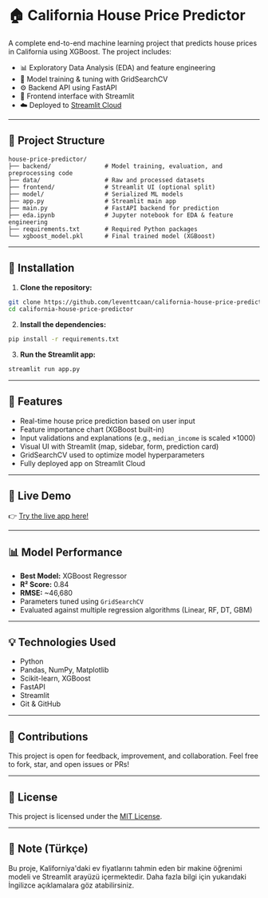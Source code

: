 # 🏠 California House Price Predictor

A complete end-to-end machine learning project that predicts house prices in California using XGBoost. The project includes:

- 📊 Exploratory Data Analysis (EDA) and feature engineering  
- 🧠 Model training & tuning with GridSearchCV  
- ⚙️ Backend API using FastAPI  
- 🎨 Frontend interface with Streamlit  
- ☁️ Deployed to [Streamlit Cloud](https://california-house-price-predictor-azzhpixhrzfjpvhnn4tfrg.streamlit.app/)

---

## 📁 Project Structure

```
house-price-predictor/
├── backend/               # Model training, evaluation, and preprocessing code
├── data/                  # Raw and processed datasets
├── frontend/              # Streamlit UI (optional split)
├── model/                 # Serialized ML models
├── app.py                 # Streamlit main app
├── main.py                # FastAPI backend for prediction
├── eda.ipynb              # Jupyter notebook for EDA & feature engineering
├── requirements.txt       # Required Python packages
└── xgboost_model.pkl      # Final trained model (XGBoost)
```

---

## 🚀 Installation

1. **Clone the repository:**

```bash
git clone https://github.com/leventtcaan/california-house-price-predictor.git
cd california-house-price-predictor
```

2. **Install the dependencies:**

```bash
pip install -r requirements.txt
```

3. **Run the Streamlit app:**

```bash
streamlit run app.py
```

---

## 🌟 Features

- Real-time house price prediction based on user input  
- Feature importance chart (XGBoost built-in)  
- Input validations and explanations (e.g., `median_income` is scaled ×1000)  
- Visual UI with Streamlit (map, sidebar, form, prediction card)  
- GridSearchCV used to optimize model hyperparameters  
- Fully deployed app on Streamlit Cloud

---

## 🔗 Live Demo

👉 [Try the live app here!](https://california-house-price-predictor-azzhpixhrzfjpvhnn4tfrg.streamlit.app/)

---

## 📊 Model Performance

- **Best Model:** XGBoost Regressor  
- **R² Score:** 0.84  
- **RMSE:** ~46,680  
- Parameters tuned using `GridSearchCV`  
- Evaluated against multiple regression algorithms (Linear, RF, DT, GBM)

---

## 💡 Technologies Used

- Python  
- Pandas, NumPy, Matplotlib  
- Scikit-learn, XGBoost  
- FastAPI  
- Streamlit  
- Git & GitHub

---

## 🤝 Contributions

This project is open for feedback, improvement, and collaboration. Feel free to fork, star, and open issues or PRs!

---

## 📜 License

This project is licensed under the [MIT License](LICENSE).

---

## 📌 Note (Türkçe)

Bu proje, Kaliforniya'daki ev fiyatlarını tahmin eden bir makine öğrenimi modeli ve Streamlit arayüzü içermektedir. Daha fazla bilgi için yukarıdaki İngilizce açıklamalara göz atabilirsiniz.

